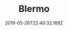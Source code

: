---
title: Blermo
date: "2019-05-26T22:40:32.169Z"
description: A concept for a web app for medical students in Nigeria to connect, share ideas, thoughts and suggestions. Was made to get a good understanding of Django's templating engine.
type: work
published: true
tech: Django, Django RF, Heroku, Amazon S3, Twitter Bootstrap
link: https://blermo.herokuapp.com
repo: blermo
position: 5
---
